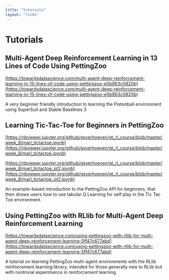 ```yaml
---
title: "tutorials"
layout: "links"
---
```


# Tutorials

##  Multi-Agent Deep Reinforcement Learning in 13 Lines of Code Using PettingZoo
[https://towardsdatascience.com/multi-agent-deep-reinforcement-learning-in-15-lines-of-code-using-pettingzoo-e0b963c0820b](https://towardsdatascience.com/multi-agent-deep-reinforcement-learning-in-15-lines-of-code-using-pettingzoo-e0b963c0820b)

A very beginner friendly introduction to learning the Pistonball environment using SuperSuit and Stable Baselines 3

## Learning Tic-Tac-Toe for Beginners in PettingZoo
[https://nbviewer.jupyter.org/github/gsverhoeven/gt_rl_course/blob/master/week_8/marl_tictactoe.ipynb](https://nbviewer.jupyter.org/github/gsverhoeven/gt_rl_course/blob/master/week_8/marl_tictactoe.ipynb)

[https://nbviewer.jupyter.org/github/gsverhoeven/gt_rl_course/blob/master/week_8/marl_tictactoe_pt2.ipynb](https://nbviewer.jupyter.org/github/gsverhoeven/gt_rl_course/blob/master/week_8/marl_tictactoe_pt2.ipynb)

An example-based introduction to the PettingZoo API for beginners, that then shows users how to use tabular Q Learning for self play in the Tic Tac Toe environment.

## Using PettingZoo with RLlib for Multi-Agent Deep Reinforcement Learning
[https://towardsdatascience.com/using-pettingzoo-with-rllib-for-multi-agent-deep-reinforcement-learning-5ff47c677abd](https://towardsdatascience.com/using-pettingzoo-with-rllib-for-multi-agent-deep-reinforcement-learning-5ff47c677abd)

A tutorial on learning PettingZoo multi-agent environments with the RLlib reinforcement learning library, intended for those generally new to RLlib but with nontrivial experimence in reinforcement learning

